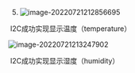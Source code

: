 5. ![image-20220721212856695](C:\Users\刘佩羽\Desktop\GIT教学\summer2022\liupeiyu\第3天\作业\image-20220721212856695.png)

​	I2C成功实现显示温度（temperature）

![image-20220721213247902](C:\Users\刘佩羽\Desktop\GIT教学\summer2022\liupeiyu\第3天\作业\image-20220721213247902.png)

​	I2C成功实现显示湿度（humidity）
